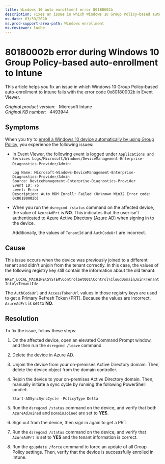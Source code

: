 ```yaml
---
title: Windows 10 auto enrollment error 80180002b
description: Fixes an issue in which Windows 10 Group Policy-based auto-enrollment to Intune fails with the error code 0x80180002b in Event Viewer.
ms.date: 03/30/2020
ms.prod-support-area-path: Windows enrollment
ms.reviewer: luche
---
```

# 80180002b error during Windows 10 Group Policy-based auto-enrollment to Intune

This article helps you fix an issue in which Windows 10 Group Policy-based auto-enrollment to Intune fails with the error code 0x80180002b in Event Viewer.

_Original product version:_ &nbsp; Microsoft Intune  
_Original KB number:_ &nbsp; 4493944

## Symptoms

When you try to [enroll a Windows 10 device automatically by using Group Policy](/windows/client-management/mdm/enroll-a-windows-10-device-automatically-using-group-policy), you experience the following issues:

- In Event Viewer, the following event is logged under `Applications and Services Logs/Microsoft/Windows/DeviceManagement-Enterprise-Diagnostics-Provider/Admin`:

  ```output
  Log Name: Microsoft-Windows-DeviceManagement-Enterprise-Diagnostics-Provider/Admin  
  Source: DeviceManagement-Enterprise-Diagnostics-Provider  
  Event ID: 76  
  Level: Error  
  Description: Auto MDM Enroll: Failed (Unknown Win32 Error code: 0x80180002b)
  ```

- When you run the `dsregcmd /status` command on the affected device, the value of `AzureAdPrt` is **NO**. This indicates that the user isn't authenticated to Azure Active Directory (Azure AD) when signing in to the device.

  Additionally, the values of `TenantId` and `AuthCodeUrl` are incorrect.

## Cause

This issue occurs when the device was previously joined to a different tenant and didn't unjoin from the tenant correctly. In this case, the values of the following registry key still contain the information about the old tenant:

`HKEY_LOCAL_MACHINE\SYSTEM\ControlSet001\Control\CloudDomainJoin\TenantInfo\<TenantId>`

The `AuthCodeUrl` and `AccessTokenUrl` values in those registry keys are used to get a Primary Refresh Token (PRT). Because the values are incorrect, `AzureAdPrt` is set to **NO**.

## Resolution

To fix the issue, follow these steps:

1. On the affected device, open an elevated Command Prompt window, and then run the `dsregcmd /leave` command.
2. Delete the device in Azure AD.
3. Unjoin the device from your on-premises Active Directory domain. Then, delete the device object from the domain controller.
4. Rejoin the device to your on-premises Active Directory domain. Then, manually initiate a sync cycle by running the following PowerShell cmdlet:

   ```PowerShell
   Start-ADSyncSyncCycle -PolicyType Delta
   ```

5. Run the `dsregcmd /status` command on the device, and verify that both `AzureAdJoined` and `DomainJoined` are set to **YES**.
6. Sign out from the device, then sign in again to get a PRT.
7. Run the `dsregcmd /status` command on the device, and verify that `AzureAdPrt` is set to **YES** and the tenant information is correct.
8. Run the `gpupdate /force` command to force an update of all Group Policy settings. Then, verify that the device is successfully enrolled in Intune.
